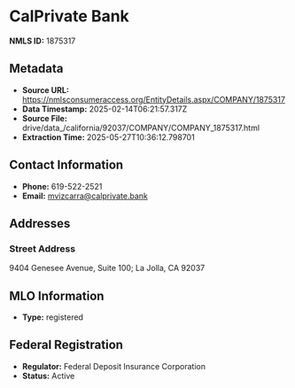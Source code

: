 # CalPrivate Bank

**NMLS ID:** 1875317

## Metadata
- **Source URL:** https://nmlsconsumeraccess.org/EntityDetails.aspx/COMPANY/1875317
- **Data Timestamp:** 2025-02-14T06:21:57.317Z
- **Source File:** drive/data_/california/92037/COMPANY/COMPANY_1875317.html
- **Extraction Time:** 2025-05-27T10:36:12.798701

## Contact Information
- **Phone:** 619-522-2521
- **Email:** mvizcarra@calprivate.bank

## Addresses
### Street Address
9404 Genesee Avenue, Suite 100; La Jolla, CA 92037

## MLO Information
- **Type:** registered

## Federal Registration
- **Regulator:** Federal Deposit Insurance Corporation
- **Status:** Active
